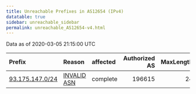```yaml
---
title: Unreachable Prefixes in AS12654 (IPv4)
datatable: true
sidebar: unreachable_sidebar
permalink: unreachable_AS12654-v4.html
---
```


Data as of 2020-03-05 21:15:00 UTC


<div class="datatable-begin"></div>

| Prefix                                                   | Reason                                                                                                 | affected   |   Authorized AS |   MaxLength | Anchor                                         |   unreachable /24s |
|:---------------------------------------------------------|:-------------------------------------------------------------------------------------------------------|:-----------|----------------:|------------:|:-----------------------------------------------|-------------------:|
| [93.175.147.0/24](https://stat.ripe.net/93.175.147.0/24) | [INVALID ASN](https://rpki-validator.ripe.net/announcement-preview?asn=AS12654&prefix=93.175.147.0/24) | complete   |          196615 |          24 | [RIPE](unreachable_RIPE_NCC_RPKI_Root-v4.html) |                  1 |

<div class="datatable-end"></div>